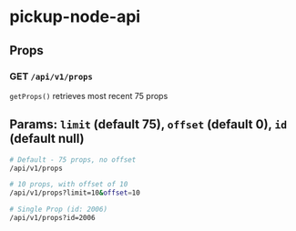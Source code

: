 # pickup-node-api

## Props

### GET `/api/v1/props`

`getProps()` retrieves most recent 75 props

## Params: `limit` (default 75), `offset` (default 0), `id` (default null)

```sh
# Default - 75 props, no offset
/api/v1/props

# 10 props, with offset of 10
/api/v1/props?limit=10&offset=10

# Single Prop (id: 2006)
/api/v1/props?id=2006
```
